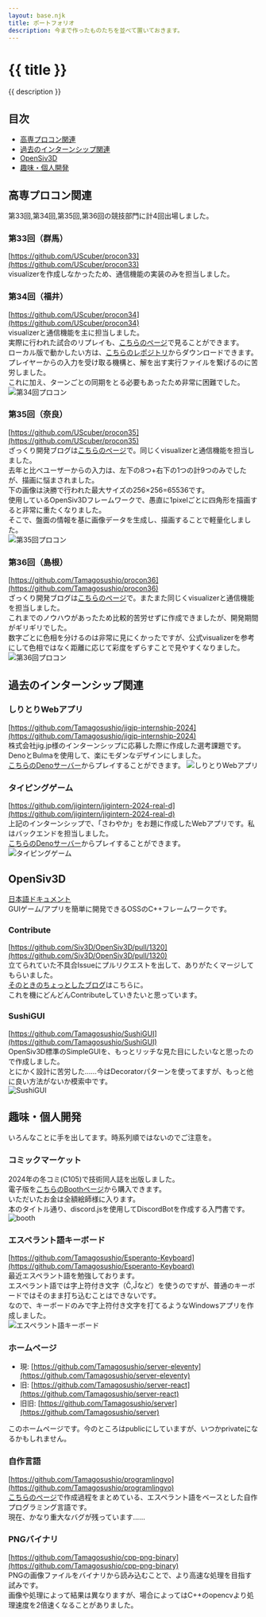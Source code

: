 ```yaml
---
layout: base.njk
title: ポートフォリオ
description: 今まで作ったものたちを並べて置いておきます。
---
```


# {{ title }}
{{ description }}

<div class="toc">
<h2>目次</h2>
<ul>
    <li><a href="#高専プロコン関連">高専プロコン関連</a></li>
    <li><a href="#過去のインターンシップ関連">過去のインターンシップ関連</a></li>
    <li><a href="#OpenSiv3D">OpenSiv3D</a></li>
    <li><a href="#趣味・個人開発">趣味・個人開発</a></li>
</ul>
</div>

## <a id="高専プロコン関連"></a>高専プロコン関連
第33回,第34回,第35回,第36回の競技部門に計4回出場しました。
### 第33回（群馬）
[https://github.com/UScuber/procon33](https://github.com/UScuber/procon33)  
visualizerを作成しなかったため、通信機能の実装のみを担当しました。  
### 第34回（福井）
[https://github.com/UScuber/procon34](https://github.com/UScuber/procon34)  
visualizerと通信機能を主に担当しました。  
実際に行われた試合のリプレイも、[こちらのページ](/apps/procon34-visualizer-web/index.html)で見ることができます。  
ローカル版で動かしたい方は、[こちらのレポジトリ](https://github.com/Tamagosushio/procon34-visualizer)からダウンロードできます。  
プレイヤーからの入力を受け取る機構と、解を出す実行ファイルを繋げるのに苦労しました。  
これに加え、ターンごとの同期をとる必要もあったため非常に困難でした。  
![第34回プロコン](./procon34.png)
### 第35回（奈良）
[https://github.com/UScuber/procon35](https://github.com/UScuber/procon35)  
ざっくり開発ブログは[こちらのページ](/blogs/procon35)で。同じくvisualizerと通信機能を担当しました。  
去年と比べユーザーからの入力は、左下の8つ+右下の1つの計9つのみでしたが、描画に悩まされました。  
下の画像は決勝で行われた最大サイズの256×256=65536です。  
使用しているOpenSiv3Dフレームワークで、愚直に1pixelごとに四角形を描画すると非常に重たくなりました。  
そこで、盤面の情報を基に画像データを生成し、描画することで軽量化しました。  
![第35回プロコン](./procon35.png)  
### 第36回（島根）
[https://github.com/Tamagosushio/procon36](https://github.com/Tamagosushio/procon36)  
ざっくり開発ブログは[こちらのページ](/blogs/procon36)で。またまた同じくvisualizerと通信機能を担当しました。  
これまでのノウハウがあったため比較的苦労せずに作成できましたが、開発期間がギリギリでした。  
数字ごとに色相を分けるのは非常に見にくかったですが、公式visualizerを参考にして色相ではなく距離に応じて彩度をずらすことで見やすくなりました。  
![第36回プロコン](./procon36.png)  

## <a id="過去のインターンシップ関連"></a>過去のインターンシップ関連
### しりとりWebアプリ
[https://github.com/Tamagosushio/jigjp-internship-2024](https://github.com/Tamagosushio/jigjp-internship-2024)  
株式会社jig.jp様のインターンシップに応募した際に作成した選考課題です。  
DenoとBulmaを使用して、楽にモダンなデザインにしました。  
[こちらのDenoサーバー](https://tamagosushi-jigjp-intern.deno.dev)からプレイすることができます。
![しりとりWebアプリ](./jigjp-intern.png)  
### タイピングゲーム
[https://github.com/jigintern/jigintern-2024-real-d](https://github.com/jigintern/jigintern-2024-real-d)  
上記のインターンシップで、「さわやか」をお題に作成したWebアプリです。私はバックエンドを担当しました。  
[こちらのDenoサーバー](https://mugen-hanabi-touch.deno.dev)からプレイすることができます。  
![タイピングゲーム](./jigjp-intern-d.png)  

## <a id="OpenSiv3D"></a>OpenSiv3D
[日本語ドキュメント](https://siv3d.github.io/ja-jp/)  
GUIゲーム/アプリを簡単に開発できるOSSのC++フレームワークです。  
### Contribute
[https://github.com/Siv3D/OpenSiv3D/pull/1320](https://github.com/Siv3D/OpenSiv3D/pull/1320)  
立てられていた不具合Issueにプルリクエストを出して、ありがたくマージしてもらいました。  
[そのときのちょっとしたブログ](/blogs/siv3d-contribute)はこちらに。  
これを機にどんどんContributeしていきたいと思っています。  
### SushiGUI
[https://github.com/Tamagosushio/SushiGUI](https://github.com/Tamagosushio/SushiGUI)  
OpenSiv3D標準のSimpleGUIを、もっとリッチな見た目にしたいなと思ったので作成しました。  
とにかく設計に苦労した……今はDecoratorパターンを使ってますが、もっと他に良い方法がないか模索中です。  
![SushiGUI](https://github.com/Tamagosushio/SushiGUI/raw/main/output.gif)  

## <a id="趣味・個人開発"></a>趣味・個人開発
いろんなことに手を出してます。時系列順ではないのでご注意を。  
### コミックマーケット
2024年の冬コミ(C105)で技術同人誌を出版しました。  
電子版を[こちらのBoothページ](https://muho.booth.pm/items/6511207)から購入できます。  
いただいたお金は全額絵師様に入ります。  
本のタイトル通り、discord.jsを使用してDiscordBotを作成する入門書です。  
![booth](./booth.png)
### エスペラント語キーボード
[https://github.com/Tamagosushio/Esperanto-Keyboard](https://github.com/Tamagosushio/Esperanto-Keyboard)  
最近エスペラント語を勉強しております。  
エスペラント語では字上符付き文字（Ĉ,Ĵなど）を使うのですが、普通のキーボードではそのまま打ち込むことはできないです。  
なので、キーボードのみで字上符付き文字を打てるようなWindowsアプリを作成しました。  
![エスペラント語キーボード](https://github.com/Tamagosushio/Esperanto-Keyboard/raw/main/sample.gif)
### ホームページ
- 現: [https://github.com/Tamagosushio/server-eleventy](https://github.com/Tamagosushio/server-eleventy)
- 旧: [https://github.com/Tamagosushio/server-react](https://github.com/Tamagosushio/server-react)
- 旧旧: [https://github.com/Tamagosushio/server](https://github.com/Tamagosushio/server)

このホームページです。今のところはpublicにしていますが、いつかprivateになるかもしれません。  
### 自作言語
[https://github.com/Tamagosushio/programlingvo](https://github.com/Tamagosushio/programlingvo)  
[こちらのページ](/blogs/programlingvo1)で作成過程をまとめている、エスペラント語をベースとした自作プログラミング言語です。  
現在、かなり重大なバグが残っています……
### PNGバイナリ
[https://github.com/Tamagosushio/cpp-png-binary](https://github.com/Tamagosushio/cpp-png-binary)  
PNGの画像ファイルをバイナリから読み込むことで、より高速な処理を目指す試みです。  
画像や処理によって結果は異なりますが、場合によってはC++のopencvより処理速度を2倍速くなることがありました。

